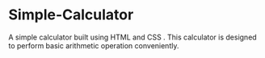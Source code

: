 # Simple-Calculator
 A simple calculator built using HTML and CSS . This calculator is designed to perform basic arithmetic operation conveniently.
